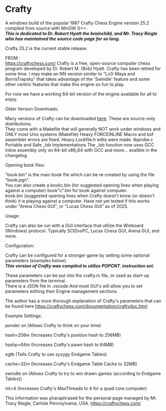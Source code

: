 # Crafty

A windows build of the popular 1987 Crafty Chess Engine version 25.2  compiled from source with MinGW G++.  
***This is dedicated to Dr. Robert Hyatt the brainchild, and Mr. Tracy Riegle who has maintained the source code page for so long.***

Crafty 25.2 is the current stable release.

FROM :  
https://craftychess.com/
Crafty is a free, open-source computer chess program developed by Dr. Robert M. (Bob) Hyatt.  Crafty has been retired for some time.
I may make an NN version similar to "Lc0-Maya and BorrisTrapsky" that takes advantage of the 'Swindle' feature and some other centric features that make this engine so fun to play.

For now we have a working 64-bit version of the engine available for all to enjoy. 


Older Version Downloads:

Many versions of Crafty can be downloaded [here](https://craftychess.com/downloads/book/).  These are source-only distributions.  
They come with a Makefile that will generally NOT work under windows and ONLY most Unix systems (Makefile) 
Heavy FORCEINLINE Macro and bsf assembler errors are fixed.
Heavy Lockfile.h edits were made. 
tbprobe.c Portable and Safe _lsb Implementations
The _lsb function now uses GCC inline assembly only on 64-bit x86_64 with GCC
and more... availble in the changelog.


Opening book files:

"book.bin" is the main book file which can be re-created by using the file "book.pgn".  
You can also create a bookc.bin (for suggested opening lines when playing against a computer) book"c".bin for book against computer.  
book.bin (suggested opening lines when Crafty doesn't know (or doesn't think) it is playing against a computer.
Have not yet tested if this works under "Arena Chess GUI", or "Lucas Chess GUI" as of 2025.

Usage:

Crafty can also be run with a GUI interface that utilize the Winboard (Windows) protocol.  Typically SCIDvsPC, Lucas Chess GUI, Arena GUI, and more.  

Configuration:

Crafty can be configured for a stronger game by setting some optional parameters (examples below).  
***This version of Crafty was compiled to utilize POPCNT. instruction set.***


These parameters can be put into the crafty.rc file, or used as start-up parameters from the terminal.  
There is a JSON file in .vscode
And most GUI's will allow you to set parameters withing their Engine management sections.

The author has a more thorough explanation of Crafty's parameters that can be 
found here  https://craftychess.com/documentation/craftydoc.html

Example Settings:

ponder on (Allows Crafty to think on your time)

hash=256m (Increases Crafty's position hash to 256MB)

hashp=64m (Increases Crafty's pawn hash to 64MB)

egtb (Tells Crafty to use syzygy Endgame Tables)

cache=32m (Increases Crafty's Endgame Table Cache to 32MB)

swindle on (Allows Crafty to try to win drawn games (according to Endgame Tables))

mt=4 (Increases Crafty's MaxThreads to 4 for a quad core computer)



This information was pharaphrased for the personal page managed by Mr. Tracy Riegle, Carlisle Pennsylvania, USA. https://craftychess.com/

